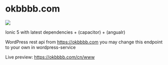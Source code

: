 # okbbbb.com

<img src="https://okbbbb.com/wp-content/uploads/2020/10/okbbbb-green.png" />

Ionic 5 with latest dependencies + (capacitor) + (angualr)

WordPress rest api from https://okbbbb.com
you may change this endpoint to your own in wordpress-service

Live preview: https://okbbbb.com/cn/www
